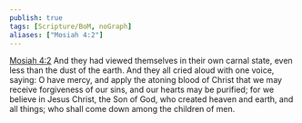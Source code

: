```yaml
---
publish: true
tags: [Scripture/BoM, noGraph]
aliases: ["Mosiah 4:2"]
---
```

[Mosiah 4:2](https://churchofjesuschrist.org/study/scriptures/bofm/mosiah/4?lang=eng&id=p2#p2) And they had viewed themselves in their own carnal state, even less than the dust of the earth. And they all cried aloud with one voice, saying: O have mercy, and apply the atoning blood of Christ that we may receive forgiveness of our sins, and our hearts may be purified; for we believe in Jesus Christ, the Son of God, who created heaven and earth, and all things; who shall come down among the children of men.
